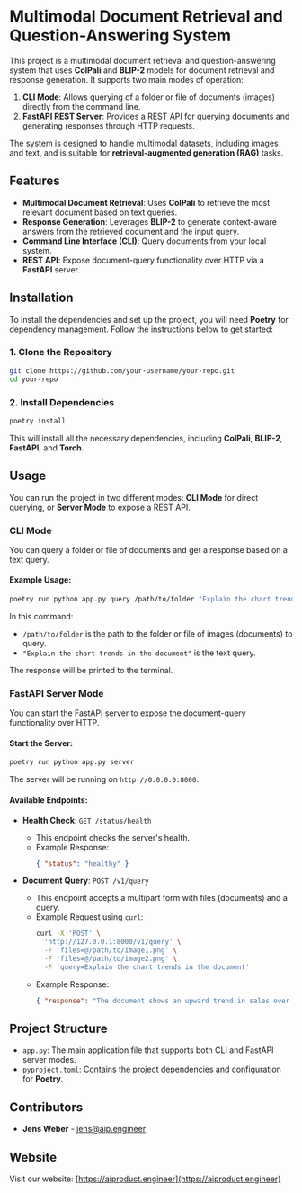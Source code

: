 # Multimodal Document Retrieval and Question-Answering System

This project is a multimodal document retrieval and question-answering system that uses **ColPali** and **BLIP-2** models for document retrieval and response generation. It supports two main modes of operation:

1. **CLI Mode**: Allows querying of a folder or file of documents (images) directly from the command line.
2. **FastAPI REST Server**: Provides a REST API for querying documents and generating responses through HTTP requests.

The system is designed to handle multimodal datasets, including images and text, and is suitable for **retrieval-augmented generation (RAG)** tasks.

## Features

- **Multimodal Document Retrieval**: Uses **ColPali** to retrieve the most relevant document based on text queries.
- **Response Generation**: Leverages **BLIP-2** to generate context-aware answers from the retrieved document and the input query.
- **Command Line Interface (CLI)**: Query documents from your local system.
- **REST API**: Expose document-query functionality over HTTP via a **FastAPI** server.

## Installation

To install the dependencies and set up the project, you will need **Poetry** for dependency management. Follow the instructions below to get started:

### 1. Clone the Repository

```bash
git clone https://github.com/your-username/your-repo.git
cd your-repo
```

### 2. Install Dependencies

```bash
poetry install
```

This will install all the necessary dependencies, including **ColPali**, **BLIP-2**, **FastAPI**, and **Torch**.

## Usage

You can run the project in two different modes: **CLI Mode** for direct querying, or **Server Mode** to expose a REST API.

### CLI Mode

You can query a folder or file of documents and get a response based on a text query.

#### Example Usage:

```bash
poetry run python app.py query /path/to/folder "Explain the chart trends in the document"
```

In this command:
- `/path/to/folder` is the path to the folder or file of images (documents) to query.
- `"Explain the chart trends in the document"` is the text query.

The response will be printed to the terminal.

### FastAPI Server Mode

You can start the FastAPI server to expose the document-query functionality over HTTP.

#### Start the Server:

```bash
poetry run python app.py server
```

The server will be running on `http://0.0.0.0:8000`.

#### Available Endpoints:

- **Health Check**: `GET /status/health`
  - This endpoint checks the server's health.
  - Example Response:
    ```json
    { "status": "healthy" }
    ```

- **Document Query**: `POST /v1/query`
  - This endpoint accepts a multipart form with files (documents) and a query.
  - Example Request using `curl`:
    ```bash
    curl -X 'POST' \
      'http://127.0.0.1:8000/v1/query' \
      -F 'files=@/path/to/image1.png' \
      -F 'files=@/path/to/image2.png' \
      -F 'query=Explain the chart trends in the document'
    ```
  - Example Response:
    ```json
    { "response": "The document shows an upward trend in sales over the last quarter." }
    ```

## Project Structure

- `app.py`: The main application file that supports both CLI and FastAPI server modes.
- `pyproject.toml`: Contains the project dependencies and configuration for **Poetry**.

## Contributors

- **Jens Weber** - [jens@aip.engineer](mailto:jens@aip.engineer)

## Website

Visit our website: [https://aiproduct.engineer](https://aiproduct.engineer)
